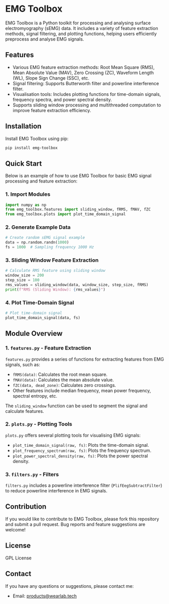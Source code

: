 # EMG Toolbox

EMG Toolbox is a Python toolkit for processing and analysing surface electromyography (sEMG) data. It includes a variety of feature extraction methods, signal filtering, and plotting functions, helping users efficiently preprocess and analyse EMG signals.

## Features

- Various EMG feature extraction methods: Root Mean Square (RMS), Mean Absolute Value (MAV), Zero Crossing (ZC), Waveform Length (WL), Slope Sign Change (SSC), etc.
- Signal filtering: Supports Butterworth filter and powerline interference filter.
- Visualisation tools: Includes plotting functions for time-domain signals, frequency spectra, and power spectral density.
- Supports sliding window processing and multithreaded computation to improve feature extraction efficiency.

## Installation

Install EMG Toolbox using pip:

```bash
pip install emg-toolbox
```

## Quick Start

Below is an example of how to use EMG Toolbox for basic EMG signal processing and feature extraction:

### 1. Import Modules

```python
import numpy as np
from emg_toolbox.features import sliding_window, fRMS, fMAV, fZC
from emg_toolbox.plots import plot_time_domain_signal
```

### 2. Generate Example Data

```python
# Create random sEMG signal example
data = np.random.randn(1000)
fs = 1000  # Sampling frequency 1000 Hz
```

### 3. Sliding Window Feature Extraction

```python
# Calculate RMS feature using sliding window
window_size = 200
step_size = 100
rms_values = sliding_window(data, window_size, step_size, fRMS)
print(f"RMS (Sliding Window): {rms_values}")
```

### 4. Plot Time-Domain Signal

```python
# Plot time-domain signal
plot_time_domain_signal(data, fs)
```

## Module Overview

### 1. `features.py` - Feature Extraction

`features.py` provides a series of functions for extracting features from EMG signals, such as:

- `fRMS(data)`: Calculates the root mean square.
- `fMAV(data)`: Calculates the mean absolute value.
- `fZC(data, dead_zone)`: Calculates zero crossings.
- Other features include median frequency, mean power frequency, spectral entropy, etc.

The `sliding_window` function can be used to segment the signal and calculate features.

### 2. `plots.py` - Plotting Tools

`plots.py` offers several plotting tools for visualising EMG signals:

- `plot_time_domain_signal(raw, fs)`: Plots the time-domain signal.
- `plot_frequency_spectrum(raw, fs)`: Plots the frequency spectrum.
- `plot_power_spectral_density(raw, fs)`: Plots the power spectral density.

### 3. `filters.py` - Filters

`filters.py` includes a powerline interference filter (`PlifEegSubtractFilter`) to reduce powerline interference in EMG signals.

## Contribution

If you would like to contribute to EMG Toolbox, please fork this repository and submit a pull request. Bug reports and feature suggestions are welcome!

## License

GPL License

## Contact

If you have any questions or suggestions, please contact me:

- Email: products@wearlab.tech
